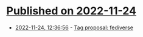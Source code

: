 # [Published on 2022-11-24](index.md)

* [2022-11-24, 12:36:56](https://lobste.rs/s/4cpqwv/tag_proposal_fediverse) - [Tag proposal: fediverse](https://lobste.rs/s/4cpqwv/tag_proposal_fediverse)
